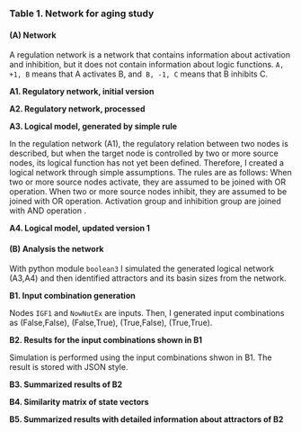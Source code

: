 ### Table 1. Network for aging study 

#### (**A**) Network 

A regulation network is a network that contains information about activation and inhibition, but it does not contain information about logic functions. `A, +1, B` means that A activates B, and` B, -1, C` means that B inhibits C.

**A1. Regulatory network, initial version**

**A2. Regulatory network, processed**

**A3. Logical model, generated by simple rule**

In the regulation network (A1), the regulatory relation between two nodes is described, but when the target node is controlled by two or more source nodes, its logical function has not yet been defined. Therefore, I created a logical network through simple assumptions. The rules are as follows: When two or more source nodes activate, they are assumed to be joined with OR operation. When two or more source nodes inhibit, they are assumed to be joined with OR operation. Activation group and inhibition group are joined with AND operation .

**A4. Logical model, updated version 1**

#### (**B**) Analysis the network

With python module `boolean3` I simulated the generated logical network (A3,A4) and then identified attractors and its basin sizes from the network. 

**B1. Input combination generation**

Nodes `IGF1` and `NowNutEx` are inputs. Then, I generated input combinations as (False,False), (False,True), (True,False), (True,True). 

**B2. Results for the input combinations shown in B1**

Simulation is performed using the input combinations shwon in B1. The result is stored with JSON style.

**B3. Summarized results of B2**

**B4. Similarity matrix of state vectors**

**B5. Summarized results with detailed information about attractors of B2**

